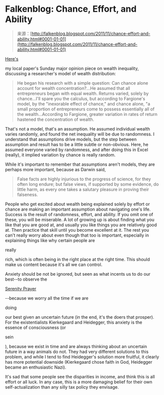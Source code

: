 <!--yml
category: 未分类
date: 2024-05-12 20:41:03
-->

# Falkenblog: Chance, Effort, and Ability

> 来源：[http://falkenblog.blogspot.com/2011/11/chance-effort-and-ability.html#0001-01-01](http://falkenblog.blogspot.com/2011/11/chance-effort-and-ability.html#0001-01-01)

[Here's](http://www.startribune.com/opinion/132819963.html?page=1&c=y)

my local paper's Sunday major opinion piece on wealth inequality, discussing a researcher's model of wealth distribution:

> He began his research with a simple question: Can chance alone account for wealth concentration?...He assumed that all entrepreneurs began with equal wealth. Returns varied, solely by chance...I'll spare you the calculus, but according to Fargione's model, by the "inexorable effect of chance," and chance alone, "a small proportion of entrepreneurs come to possess essentially all of the wealth...According to Fargione, greater variation in rates of return hastened the concentration of wealth.

That's not a model, that's an assumption. He assumed individual wealth varies randomly, and found the net inequality will be due to randomness. I understand that assumptions drive models, but the step between assumption and result has to be a little subtle or non-obvious. Here, he assumed everyone varied by randomness, and after doing this in Excel (really), it implied variation by chance is really random.

While it's important to remember that assumptions aren't models, they are perhaps more important, because as Darwin said,

> False facts are highly injurious to the progress of science, for they often long endure; but false views, if supported by some evidence, do little harm, as every one takes a salutary pleasure in proving their falseness.

People who get excited about wealth being explained solely by effort or chance are making an important assumption about navigating one's life. Success is the result of randomness, effort, and ability. If you omit one of these, you will be miserable. A lot of growing up is about finding what you like that you are good at, and usually you like things you are relatively good at. Then practice that skill until you become excellent at it. The rest you can't really worry about even though that too is important, especially in explaining things like why certain people are

really

rich, which is often being in the right place at the right time. This should make us content because it's all we can control.

Anxiety should be not be ignored, but seen as what incents us to do our best--to observe the

[Serenity Prayer](http://www.cptryon.org/prayer/special/serenity.html)

--because we worry all the time if we are

doing

our best given an uncertain future (in the end, it's the doers that prosper). For the existentialists Kierkegaard and Heidegger, this anxiety is the essence of consciousness (or

sein

), because we exist in time and are always thinking about an uncertain future in a way animals do not. They had very different solutions to this problem, and while I tend to find Heidegger's solution more fruitful, it clearly has more potential downside (Kierkegaard chose faith in God, Heidegger became an enthusiastic Nazi).

It's sad that some people see the disparities in income, and think this is all effort or all luck. In any case, this is a more damaging belief for their own self-actualization than any silly tax policy they envisage.
